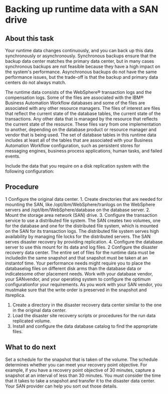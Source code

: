 # Backing up runtime data with a SAN drive

## About this task

Your runtime data changes continuously, and you can back up this data synchronously or
asynchronously. Synchronous backups ensure that the backup data center matches the primary data
center, but in many cases synchronous backups are not feasible because they have a high impact on
the system's performance. Asynchronous backups do not have the same performance issues, but the
trade-off is that the backup and primary data centers do not always match.

The runtime data consists of the WebSphere®
transaction logs and the compensation logs. Some of the files are associated with the IBM® Business Automation
Workflow databases and some of the files are associated
with any other resource managers. The files of interest are files that reflect the current state of
the database tables, the current state of the transactions. Any other data that is managed by the
resource that reflects the current state of the resource. These files vary from one implementation
to another, depending on the database product or resource manager and vendor that is being used. The
set of database tables in this runtime data includes at least all of the tables that are associated
with your Business Automation Workflow configuration, such as persistent
stores for messaging engines, business process applications, human tasks, and failed events.

Include the data
that you require on a disk replication system with the following configuration:

## Procedure

1 Configure the original data center.
    1. Create directories that are needed for mounting the
SAN, like /opt/ibm/WebSphere/tranlogs on the WebSphere servers and /opt/ibm/WebSphere/database on
the database server.
    2. Mount the storage area network (SAN) drive.
    3. Configure the transaction service to use a distributed
file system.  The SAN creates two volumes, one for the
database and one for the distributed file system, which is mounted
on the SAN for its transaction logs. The distributed file system serves
high availability by managing file locks for the distributed servers.
The SAN serves disaster recovery by providing replication.
    4. Configure the database server to use this mount for
its data and log files.
2 Configure the disaster recovery data center. The entire set of files for the runtime data must be includedin the same snapshot and that snapshot must be taken at an instantof time. Your performance needs might require you to place the databaselog files on different disk arms than the database data or indicatesome other placement needs. Work with your database vendor, your SANvendor, and your operating system to configure the optimum configurationfor your requirements. As you work with your SAN vendor, you mustmake sure that the write order is preserved in the snapshot and itsreplica.

1. Create a directory in the disaster recovery data center
similar to the one in the original data center.
2. Load the disaster site recovery scripts or procedures
for the run data replicated volume.
3. Install and configure the data database catalog to find
the appropriate files.

## What to do next

Set a schedule for the snapshot that is taken of the volume. The schedule determines whether you
can meet your recovery point objective. For example, if you have a recovery point objective of 30
minutes, capture a snapshot at an interval of less than 30 minutes. You must consider the time that
it takes to take a snapshot and transfer it to the disaster data center. Your SAN provider can help
you sort out those details.